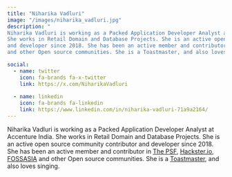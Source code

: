 ```yaml
---
title: "Niharika Vadluri"
image: "/images/niharika_vadluri.jpg"
description: "
Niharika Vadluri is working as a Packed Application Developer Analyst at Accenture India.
She works in Retail Domain and Database Projects. She is an active open source community contributor
and developer since 2018. She has been an active member and contributor in The PSF, Hackster.io, FOSSASIA
and other Open source communities. She is a Toastmaster, and also loves singing."

social:
  - name: twitter
    icon: fa-brands fa-x-twitter
    link: https://x.com/NiharikaVadluri
    
  - name: linkedin
    icon: fa-brands fa-linkedin
    link: https://www.linkedin.com/in/niharika-vadluri-71a9a2164/
---
```


Niharika Vadluri is working as a Packed Application Developer Analyst at Accenture India.
She works in Retail Domain and Database Projects. She is an active open source community contributor
and developer since 2018. She has been an active member and contributor in [The PSF](https://python.org),
[Hackster.io](https://www.hackster.io/), [FOSSASIA](https://fossasia.org/)
and other Open source communities. She is a [Toastmaster](https://www.toastmasters.org/),
and also loves singing.
